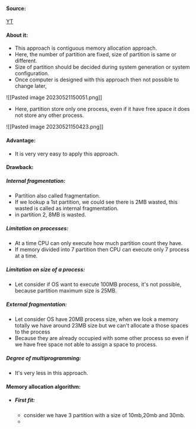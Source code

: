 #### Source:
[YT](https://www.youtube.com/watch?v=7XOXQQFq5qw&list=PLXj4XH7LcRfDrdQuJTHIPmKMpa7eYVaPm&index=51)


#### About it:

* This approach is contiguous memory allocation approach.
* Here, the number of partition are fixed, size of partition is same or different.
* Size of partition should be decided during system generation or system configuration.
* Once computer is designed with this approach then not possible to change later,

![[Pasted image 20230521150051.png]]

* Here, partition store only one process, even if it have free space it does not store any other process.

![[Pasted image 20230521150423.png]]

#### Advantage:

* It is very very easy to apply this approach.

#### Drawback:

##### Internal fragmentation:

* Partition also called fragmentation.
* If we lookup a 1st partition, we could see there is 2MB wasted, this wasted is called as internal fragmentation.
* in partition 2, 8MB is wasted.

##### Limitation on processes:

* At a time CPU can only execute how much partition count they have.
* If memory divided into 7 partition then CPU can execute only 7 process at a time.

##### Limitation on size of a process:

* Let consider if OS want to execute 100MB process, it's not possible, because partition maximum size is 25MB.

##### External fragmentation:

* Let consider OS have 20MB process size, when we look a memory totally we have around 23MB size but we can't allocate a those spaces to the process 
* Because they are already occupied with some other process so even if we have free space not able to assign a space to process.

##### Degree of multiprogramming:

* It's very less in this approach.

#### Memory allocation algorithm:

* ##### First fit:
	* consider we have 3 partition with a size of 10mb,20mb and 30mb.
	* 
